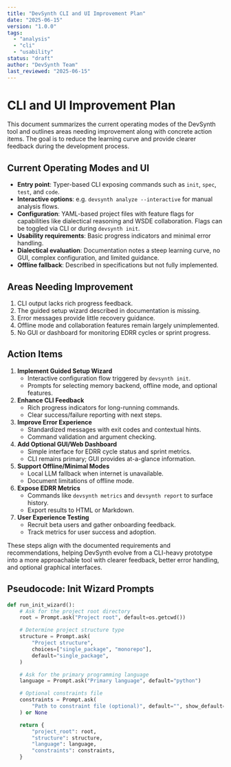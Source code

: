 ```yaml
---
title: "DevSynth CLI and UI Improvement Plan"
date: "2025-06-15"
version: "1.0.0"
tags:
  - "analysis"
  - "cli"
  - "usability"
status: "draft"
author: "DevSynth Team"
last_reviewed: "2025-06-15"
---
```


# CLI and UI Improvement Plan

This document summarizes the current operating modes of the DevSynth tool and outlines areas needing improvement along with concrete action items. The goal is to reduce the learning curve and provide clearer feedback during the development process.

## Current Operating Modes and UI

- **Entry point**: Typer-based CLI exposing commands such as `init`, `spec`, `test`, and `code`.
- **Interactive options**: e.g. `devsynth analyze --interactive` for manual analysis flows.
- **Configuration**: YAML-based project files with feature flags for capabilities like dialectical reasoning and WSDE collaboration. Flags can be toggled via CLI or during `devsynth init`.
- **Usability requirements**: Basic progress indicators and minimal error handling.
- **Dialectical evaluation**: Documentation notes a steep learning curve, no GUI, complex configuration, and limited guidance.
- **Offline fallback**: Described in specifications but not fully implemented.

## Areas Needing Improvement

1. CLI output lacks rich progress feedback.
2. The guided setup wizard described in documentation is missing.
3. Error messages provide little recovery guidance.
4. Offline mode and collaboration features remain largely unimplemented.
5. No GUI or dashboard for monitoring EDRR cycles or sprint progress.

## Action Items

1. **Implement Guided Setup Wizard**
   - Interactive configuration flow triggered by `devsynth init`.
   - Prompts for selecting memory backend, offline mode, and optional features.
2. **Enhance CLI Feedback**
   - Rich progress indicators for long-running commands.
   - Clear success/failure reporting with next steps.
3. **Improve Error Experience**
   - Standardized messages with exit codes and contextual hints.
   - Command validation and argument checking.
4. **Add Optional GUI/Web Dashboard**
   - Simple interface for EDRR cycle status and sprint metrics.
   - CLI remains primary; GUI provides at-a-glance information.
5. **Support Offline/Minimal Modes**
   - Local LLM fallback when internet is unavailable.
   - Document limitations of offline mode.
6. **Expose EDRR Metrics**
   - Commands like `devsynth metrics` and `devsynth report` to surface history.
   - Export results to HTML or Markdown.
7. **User Experience Testing**
   - Recruit beta users and gather onboarding feedback.
   - Track metrics for user success and adoption.

These steps align with the documented requirements and recommendations, helping DevSynth evolve from a CLI-heavy prototype into a more approachable tool with clearer feedback, better error handling, and optional graphical interfaces.


## Pseudocode: Init Wizard Prompts

```python
def run_init_wizard():
    # Ask for the project root directory
    root = Prompt.ask("Project root", default=os.getcwd())

    # Determine project structure type
    structure = Prompt.ask(
        "Project structure",
        choices=["single_package", "monorepo"],
        default="single_package",
    )

    # Ask for the primary programming language
    language = Prompt.ask("Primary language", default="python")

    # Optional constraints file
    constraints = Prompt.ask(
        "Path to constraint file (optional)", default="", show_default=False
    ) or None

    return {
        "project_root": root,
        "structure": structure,
        "language": language,
        "constraints": constraints,
    }
```
